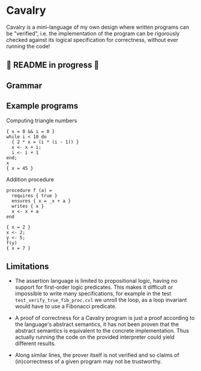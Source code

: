 # Cavalry

Cavalry is a mini-language of my own design where written programs can be "verified", i.e.  the implementation of the program can be rigorously checked against its logical specification for correctness, without ever running the code!

## 🚧 README in progress 🚧

## Grammar

## Example programs

Computing triangle numbers
```
{ x = 0 && i = 0 }
while i < 10 do
  { 2 * x = (i * (i - 1)) }
  x <- x + i;
  i <- i + 1
end;
x
{ x = 45 }
```

Addition procedure
```
procedure f (a) =
  requires { true }
  ensures { x = _x + a }
  writes { x }
  x <- x + a
end

{ x = 2 }
x <- 2;
y <- 5;
f(y)
{ x = 7 }
```


## Limitations

- The assertion language is limited to propositional logic, having no support for first-order logic predicates. This makes it difficult or impossible to write many specifications, for example in the test `test_verify_true_fib_proc.cvl` we unroll the loop, as a loop invariant would have to use a Fibonacci predicate.

- A proof of correctness for a Cavalry program is just a proof according to the language's abstract semantics, it has not been proven that the abstract semantics is equivalent to the concrete implementation. Thus actually running the code on the provided interpreter could yield different results.

- Along similar lines, the prover itself is not verified and so claims of (in)correctness of a given program may not be trustworthy.